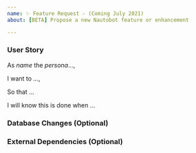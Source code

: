 ```yaml
---
name: ✨ Feature Request - (Coming July 2021)
about: [BETA] Propose a new Nautobot feature or enhancement

---
```


<!-- 
    NOTE: IF YOUR ISSUE DOES NOT FOLLOW THIS TEMPLATE, YOU WILL BE REQUIRED TO
    UPDATE THE ISSUE IN ORDER TO HAVE IT REVIEWED.

    This template is in beta. Target release date for this new template is July 6, 2021.
    At this time, the existing Feature Request template would be deprecated.

    This new template is following a common approach to writing Agile User Stories.
    Please note that it requires understanding and identifying the Nautobot Personas that are
    relevant for a given feature or enhancement. Personas are users who may 
    benefit or use a given feature.
    
    Please make sure to review the Nautobot Personas:
    https://github.com/nautobot/nautobot/wiki/Personas

    This form is only for proposing specific new features or enhancements. If
    you have a general idea or question, please start a discussion instead:
    https://github.com/nautobot/nautobot/discussions
--> 


<!--
    The user story needs to identify the **who** (user persona), **what**,
    **why**, and have user acceptance criteria.

    The story needs to follow the following template: As a [WHO], I want [WHAT], So that [WHY],

    I know this is done when... (list bullets)

    User Story Example:

    As P.D. the Plugin Developer,  
   		 # empty line
    I want to develop Nautobot plugins that can be inserted as a top-level
    item in the navigation bar,
   		 # empty line
    So that my plugin is seen as first-class citizen by my users and so that
    the plugins drop-down menu isn't overloaded.  When I use Nautobot as an
    App Platform, it'll also provide more focus on the Plugins/Apps than core
    SoT dropdowns (for users that aren't permitted to view those items).
 		   # empty line
    I know this is done when:

      * I create a Nautobot plugin and have the option to inject it in the _Plugins_
        dropdown menu or create a new dedicated dropdown in the navigation bar.
      * When multiple plugins provide dedicated dropdowns, I can re-order 
        the plugin dropdowns in the navbar. 

    More examples of user stories will be added in the Wiki prior to standardizing on this new template.
--> 

### User Story

As _name_ the _persona_…,

I want to ...,

So that …

I will know this is done when ...

<!--
    Note any changes to the database schema that may be necessary to support the new
    feature. For example, does the proposal require adding a new model or field?
    (Not all new features require database changes.)
---> 
### Database Changes (Optional)


<!-- 
    List any new dependencies on external libraries or services that this new
    feature would introduce that you're aware of. For example, does the proposal require the
    installation of a new Python package? (Not all new features introduce new
    dependencies.)
-->
### External Dependencies (Optional)

